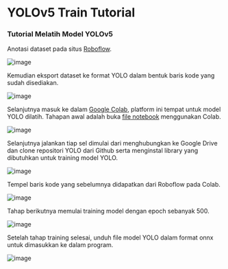 # YOLOv5 Train Tutorial
### Tutorial Melatih Model YOLOv5

Anotasi dataset pada situs [Roboflow](https://roboflow.com/).

![image](https://github.com/lordwildbeast/yolov5-train-tutorial/assets/116777219/2f611f03-621b-4361-a36e-ccd599351279)

Kemudian eksport dataset ke format YOLO dalam bentuk baris kode yang sudah disediakan.

![image](https://github.com/lordwildbeast/yolov5-train-tutorial/assets/116777219/bcddc6bf-1f0e-4956-99fb-c4cacd750e8f)

Selanjutnya masuk ke dalam [Google Colab](https://colab.research.google.com/), platform ini tempat untuk model YOLO dilatih. Tahapan awal adalah buka [file notebook](https://github.com/lordwildbeast/yolov5-train-tutorial/blob/main/YOLOv5_Training_GDrive.ipynb) menggunakan Colab. 

![image](https://github.com/lordwildbeast/yolov5-train-tutorial/assets/116777219/b1031e2e-5c1d-4566-9738-328a6d39f7dc)

Selanjutnya jalankan tiap sel dimulai dari menghubungkan ke Google Drive dan clone repositori YOLO dari Github serta menginstal library yang dibutuhkan untuk training model YOLO.

![image](https://github.com/lordwildbeast/yolov5-train-tutorial/assets/116777219/8b71b65b-d5cd-4930-aa80-a2a67679f106)

Tempel baris kode yang sebelumnya didapatkan dari Roboflow pada Colab.

![image](https://github.com/lordwildbeast/yolov5-train-tutorial/assets/116777219/30792ba5-60c1-4863-a999-cdc2aa15dac9)

Tahap berikutnya memulai training model dengan epoch sebanyak 500.

![image](https://github.com/lordwildbeast/yolov5-train-tutorial/assets/116777219/e1879762-a03d-47a0-9d53-147c33758945)

Setelah tahap training selesai, unduh file model YOLO dalam format onnx untuk dimasukkan ke dalam program.

![image](https://github.com/lordwildbeast/yolov5-train-tutorial/assets/116777219/f32baab5-bc12-4bbd-a0c0-756ea020883e)







